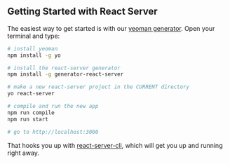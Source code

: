 ## Getting Started with React Server

The easiest way to get started is with our [yeoman generator](https://www.npmjs.com/package/generator-react-server). Open your terminal and type:

```bash
# install yeoman
npm install -g yo

# install the react-server generator
npm install -g generator-react-server

# make a new react-server project in the CURRENT directory
yo react-server

# compile and run the new app
npm run compile
npm run start

# go to http://localhost:3000
```

That hooks you up with [react-server-cli](/docs/guides/react-server-cli), which will get you up and running right away.
